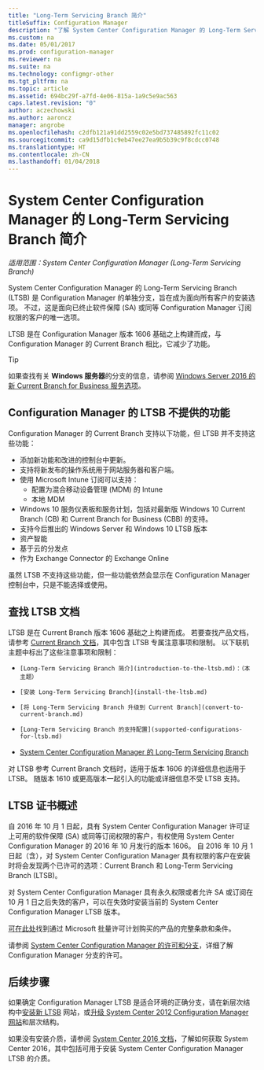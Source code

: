 ```yaml
---
title: "Long-Term Servicing Branch 简介"
titleSuffix: Configuration Manager
description: "了解 System Center Configuration Manager 的 Long-Term Servicing Branch。"
ms.custom: na
ms.date: 05/01/2017
ms.prod: configuration-manager
ms.reviewer: na
ms.suite: na
ms.technology: configmgr-other
ms.tgt_pltfrm: na
ms.topic: article
ms.assetid: 694bc29f-a7fd-4e06-815a-1a9c5e9ac563
caps.latest.revision: "0"
author: aczechowski
ms.author: aaroncz
manager: angrobe
ms.openlocfilehash: c2dfb121a91dd2559c02e5bd737485892fc11c02
ms.sourcegitcommit: ca9d15dfb1c9eb47ee27ea9b5b39c9f8cdcc0748
ms.translationtype: HT
ms.contentlocale: zh-CN
ms.lasthandoff: 01/04/2018
---
```

# <a name="introduction-to-the-long-term-servicing-branch-of-system-center-configuration-manager"></a>System Center Configuration Manager 的 Long-Term Servicing Branch 简介

*适用范围：System Center Configuration Manager (Long-Term Servicing Branch)*

System Center Configuration Manager 的 Long-Term Servicing Branch (LTSB) 是 Configuration Manager 的单独分支，旨在成为面向所有客户的安装选项。 不过，这是面向已终止软件保障 (SA) 或同等 Configuration Manager 订阅权限的客户的唯一选项。


LTSB 是在 Configuration Manager 版本 1606 基础之上构建而成，与 Configuration Manager 的 Current Branch 相比，它减少了功能。

 > [!TIP]   
 > 如果查找有关 **Windows 服务器**的分支的信息，请参阅 [Windows Server 2016 的新 Current Branch for Business 服务选项]( https://blogs.technet.microsoft.com/windowsserver/2016/07/12/windows-server-2016-new-current-branch-for-business-servicing-option/)。

## <a name="features-that-are-not-available-in-the-ltsb-of-configuration-manager"></a>Configuration Manager 的 LTSB 不提供的功能
Configuration Manager 的 Current Branch 支持以下功能，但 LTSB 并不支持这些功能：

-   添加新功能和改进的控制台中更新。
-   支持将新发布的操作系统用于网站服务器和客户端。
-   使用 Microsoft Intune 订阅可以支持：
    -   配置为混合移动设备管理 (MDM) 的 Intune
    -   本地 MDM
-   Windows 10 服务仪表板和服务计划，包括对最新版 Windows 10 Current Branch (CB) 和 Current Branch for Business (CBB) 的支持。  
-   支持今后推出的 Windows Server 和 Windows 10 LTSB 版本
-   资产智能
-   基于云的分发点
-   作为 Exchange Connector 的 Exchange Online    

虽然 LTSB 不支持这些功能，但一些功能依然会显示在 Configuration Manager 控制台中，只是不能选择或使用。


## <a name="find-documentation-for-the-ltsb"></a>查找 LTSB 文档
LTSB 是在 Current Branch 版本 1606 基础之上构建而成。 若要查找产品文档，请参考 [Current Branch 文档](https://docs.microsoft.com/sccm/)，其中包含 LTSB 专属注意事项和限制。 以下联机主题中标出了这些注意事项和限制：

-     [Long-Term Servicing Branch 简介](introduction-to-the-ltsb.md)：（本主题）
-     [安装 Long-Term Servicing Branch](install-the-ltsb.md)
-     [将 Long-Term Servicing Branch 升级到 Current Branch](convert-to-current-branch.md)
-     [Long-Term Servicing Branch 的支持配置](supported-configurations-for-ltsb.md)
-   [System Center Configuration Manager 的 Long-Term Servicing Branch](manage-the-ltsb.md)

对 LTSB 参考 Current Branch 文档时，适用于版本 1606 的详细信息也适用于 LTSB。 随版本 1610 或更高版本一起引入的功能或详细信息不受 LTSB 支持。


## <a name="licensing-overview-for-the-ltsb"></a>LTSB 证书概述   
自 2016 年 10 月 1 日起，具有 System Center Configuration Manager 许可证上可用的软件保障 (SA) 或同等订阅权限的客户，有权使用 System Center Configuration Manager 的 2016 年 10 月发行的版本 1606。 自 2016 年 10 月 1 日起（含），对 System Center Configuration Manager 具有权限的客户在安装时将会发现两个已许可的选项：Current Branch 和 Long-Term Servicing Branch (LTSB)。

对 System Center Configuration Manager 具有永久权限或者允许 SA 或订阅在 10 月 1 日之后失效的客户，可以在失效时安装当前的 System Center Configuration Manager LTSB 版本。

[可在此处](http://go.microsoft.com/fwlink/?LinkId=800052)找到通过 Microsoft 批量许可计划购买的产品的完整条款和条件。

请参阅 [System Center Configuration Manager 的许可和分支](learn-more-editions.md)，详细了解 Configuration Manager 分支的许可。

## <a name="next-steps"></a>后续步骤

如果确定 Configuration Manager LTSB 是适合环境的正确分支，请在新层次结构中[安装新 LTSB](/sccm/core/understand/install-the-ltsb#install-a-new-site) 网站，或[升级 System Center 2012 Configuration Manager 网站](/sccm/core/understand/install-the-ltsb#upgrade-from-system-center-2012-configuration-manager)和层次结构。

如果没有安装介质，请参阅 [System Center 2016 文档](https://technet.microsoft.com/system-center-docs/system-center)，了解如何获取 System Center 2016，其中包括可用于安装 System Center Configuration Manager LTSB 的介质。  
